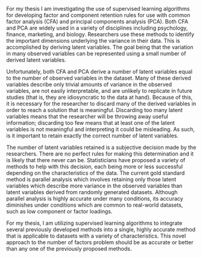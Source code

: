---
---
For my thesis I am investigating the use of supervised learning algorithms for developing factor and component retention rules for use with common factor analysis (CFA) and principal components analysis (PCA). Both CFA and PCA are widely used in a variety of disciplines including psychology, finance, marketing, and biology. Researchers use these methods to identify the important dimensions underlying the variance in their data. This is accomplished by deriving latent variables. The goal being that the variation in many observed variables can be represented using a small number of derived latent variables.

Unfortunately, both CFA and PCA derive a number of latent variables equal to the number of observed variables in the dataset. Many of these derived variables describe only trivial amounts of variance in the observed variables, are not easily interpretable, and are unlikely to replicate in future studies (that is, they are idiosyncratic to the data at hand). Because of this, it is necessary for the researcher to discard many of the derived variables in order to reach a solution that is meaningful. Discarding too many latent variables means that the researcher will be throwing away useful information; discarding too few means that at least one of the latent variables is not meaningful and interpreting it could be misleading. As such, is it important to retain exactly the correct number of latent variables.

The number of latent variables retained is a subjective decision made by the researchers. There are no perfect rules for making this determination and it is likely that there never can be. Statisticians have proposed a variety of methods to help with this decision, each being more or less successful depending on the characteristics of the data. The current gold standard method is parallel analysis which involves retaining only those latent variables which describe more variance in the observed variables than latent variables derived from randomly generated datasets. Although parallel analysis is highly accurate under many conditions, its accuracy diminishes under conditions which are common to real-world datasets, such as low component or factor loadings.

For my thesis, I am utilizing supervised learning algorithms to integrate several previously developed methods into a single, highly accurate method that is applicable to datasets with a variety of characteristics. This novel approach to the number of factors problem should be as accurate or better than any one of the previously proposed methods.
